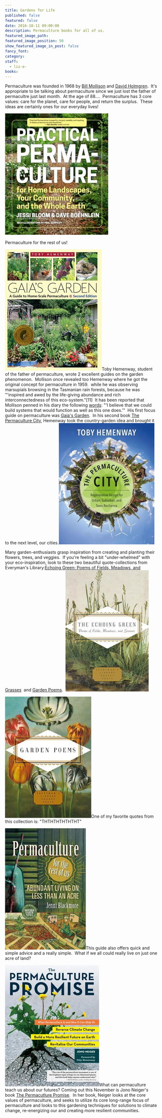 ```yaml
---
title: Gardens for Life
published: false
featured: false
date: 2016-10-11 09:00:00
description: Permaculture books for all of us.
featured_image_path:
featured_image_position: 50
show_featured_image_in_post: false
fancy_font:
category:
staff:
  - liz-e-
books:
---
```



Permaculture was founded in 1968 by [Bill Mollison](https://en.wikipedia.org/wiki/Bill_Mollison) and [David Holmgren](https://en.wikipedia.org/wiki/David_Holmgren).&nbsp; It's appropriate to be talking about permaculture since we just lost the father of permacultre just last month.&nbsp; At the age of 88….&nbsp; Permaculture has 3 core values: care for the planet, care for people, and return the surplus.&nbsp; These ideas are certainly ones for our everyday lives!&nbsp;

![](/uploads/versions/permaculture-city---x----341-400x---.jpg)

Permaculture for the rest of us!

[![](/uploads/versions/gaias-garden---x----320-400x---.jpg)](http://www.brooklinebooksmith-shop.com/book/9781603580298)Toby Hemenway, student of the father of permaculture, wrote 2 excellent guides on the garden phenomenon.&nbsp; Mollison once revealed too Hemenway where he got the original concept for permaculture in 1959.&nbsp; while he was observing marsupials browsing in the Tasmanian rain forests, because he was "'inspired and awed by the life-giving abundance and rich interconnectedness of this eco-system."[11]&nbsp; It has been reported that Mollison penned in his diary the following [words](https://en.wikipedia.org/wiki/Bill_Mollison): "'I believe that we could build systems that would function as well as this one does.'"&nbsp; His first focus guide on permaculture was [<u>Gaia's Garden</u>](http://www.brooklinebooksmith-shop.com/book/9781603580298).&nbsp; In his second book [<u>The Permaculture City</u>](http://www.brooklinebooksmith-shop.com/book/9781603585262), Hemenway took the country-garden idea and brought it to the next level, our cities.[![](/uploads/versions/per---x----316-400x---.jpg)](http://www.brooklinebooksmith-shop.com/book/9781603585262)

Many garden-enthusiasts grasp inspiration from creating and planting their flowers, trees, and veggies.&nbsp; If you're feeling a bit "under-whelmed" with your eco-inspiration, look to these two beautiful quote-collections from Everyman's Library:[<u>Echoing Green: Poems of Fields, Meadows, and Grasses</u>](http://www.brooklinebooksmith-shop.com/book/9781101907733)&nbsp; and [<u>Garden Poems</u>](http://www.brooklinebooksmith-shop.com/book/9780679447269).&nbsp; [![](/uploads/versions/echoing-green---x----275-400x---.jpg)](http://www.brooklinebooksmith-shop.com/book/9781101907733)

[![](/uploads/versions/garden-poems---x----285-400x---.jpg)](http://www.brooklinebooksmith-shop.com/book/9780679447269)One of my favorite quotes from this collection is: "THTHTHTHTHTHT"

![](/uploads/versions/perma-for-rest-of-us---x----267-400x---.jpg)This guide also offers quick and simple advice and a really simple.&nbsp; What if we all could really live on just one acre of land? &nbsp;

![](/uploads/versions/perma-promise---x----311-400x---.jpg)What can permaculture teach us about our futures? Coming out this November is Jono Neiger's book <u>The Permacutlure Promise</u>.&nbsp; In her book, Neiger looks at the core values of permaculture, and seeks to utilize its core long-range focus of permaculture and looks to this gardening techniques for solutions to climate change, re-energizing our and creating more resilient communities.&nbsp;